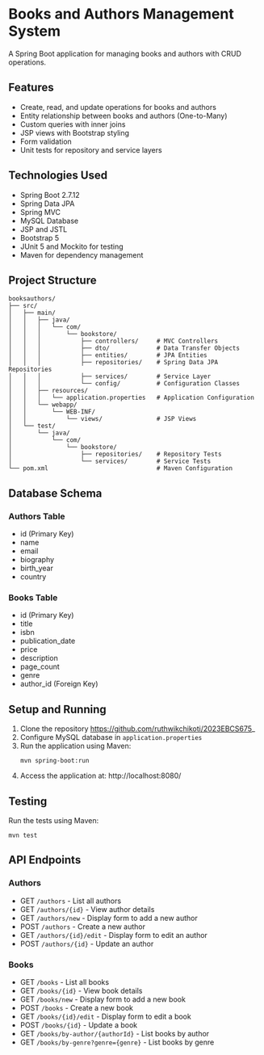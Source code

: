 # Books and Authors Management System

A Spring Boot application for managing books and authors with CRUD operations.

## Features

- Create, read, and update operations for books and authors
- Entity relationship between books and authors (One-to-Many)
- Custom queries with inner joins
- JSP views with Bootstrap styling
- Form validation
- Unit tests for repository and service layers

## Technologies Used

- Spring Boot 2.7.12
- Spring Data JPA
- Spring MVC
- MySQL Database
- JSP and JSTL
- Bootstrap 5
- JUnit 5 and Mockito for testing
- Maven for dependency management

## Project Structure

```
booksauthors/
├── src/
│   ├── main/
│   │   ├── java/
│   │   │   └── com/
│   │   │       └── bookstore/
│   │   │           ├── controllers/     # MVC Controllers
│   │   │           ├── dto/             # Data Transfer Objects
│   │   │           ├── entities/        # JPA Entities
│   │   │           ├── repositories/    # Spring Data JPA Repositories
│   │   │           ├── services/        # Service Layer
│   │   │           └── config/          # Configuration Classes
│   │   ├── resources/
│   │   │   └── application.properties   # Application Configuration
│   │   └── webapp/
│   │       └── WEB-INF/
│   │           └── views/               # JSP Views
│   └── test/
│       └── java/
│           └── com/
│               └── bookstore/
│                   ├── repositories/    # Repository Tests
│                   └── services/        # Service Tests
└── pom.xml                              # Maven Configuration
```

## Database Schema

### Authors Table
- id (Primary Key)
- name
- email
- biography
- birth_year
- country

### Books Table
- id (Primary Key)
- title
- isbn
- publication_date
- price
- description
- page_count
- genre
- author_id (Foreign Key)

## Setup and Running

1. Clone the repository https://github.com/ruthwikchikoti/2023EBCS675_
2. Configure MySQL database in `application.properties`
3. Run the application using Maven:
   ```
   mvn spring-boot:run
   ```
4. Access the application at: http://localhost:8080/

## Testing

Run the tests using Maven:
```
mvn test
```

## API Endpoints

### Authors
- GET `/authors` - List all authors
- GET `/authors/{id}` - View author details
- GET `/authors/new` - Display form to add a new author
- POST `/authors` - Create a new author
- GET `/authors/{id}/edit` - Display form to edit an author
- POST `/authors/{id}` - Update an author

### Books
- GET `/books` - List all books
- GET `/books/{id}` - View book details
- GET `/books/new` - Display form to add a new book
- POST `/books` - Create a new book
- GET `/books/{id}/edit` - Display form to edit a book
- POST `/books/{id}` - Update a book
- GET `/books/by-author/{authorId}` - List books by author
- GET `/books/by-genre?genre={genre}` - List books by genre 
